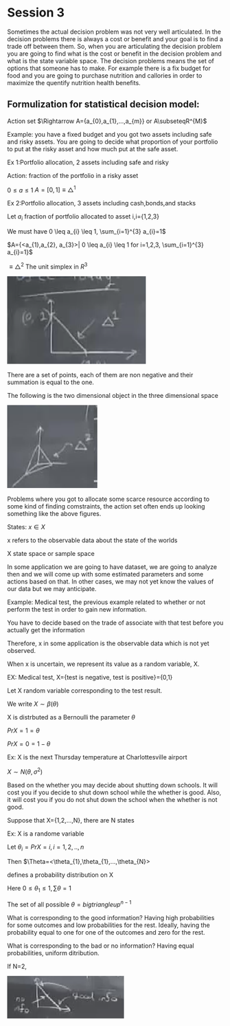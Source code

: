 # Session 3


Sometimes the actual decision problem was not very well articulated. In the decision problems there is always a cost or benefit and your goal is to find a trade off between them. So, when you are articulating the decision problem you are going to find what is the cost or benefit in the decision problem and what is the state variable space. The decision problems means the set of options that someone has to make. For example there is a fix budget for food and you are going to purchase nutrition and callories in order to maximize the quentify nutrition health benefits. 


## Formulization for statistical decision model:

Action set $\Rightarrow A={a_{0},a_{1},...,a_{m}} or A\subseteqR^{M}$

Example: you have a fixed budget and you got two assets including safe and risky assets. You are going to decide what proportion of your portfolio to put at the risky asset and how much put at the safe asset.

Ex 1:Portfolio allocation, 2 assets including safe and risky

Action: fraction of the portfolio in a risky asset

$0 \leq a \leq 1$    $A=[0,1]\equiv \bigtriangleup^{1}$ 

Ex 2:Portfolio allocation, 3 assets including cash,bonds,and stacks

Let $a_{i}$ fraction of portfolio allocated to asset i,i={1,2,3}

We must have 0 \leq a_{i} \leq 1, \sum_{i=1}^{3} a_{i}=1$

$A={<a_{1},a_{2}, a_{3}>| 0 \leq a_{i} \leq 1 for i=1,2,3, \sum_{i=1}^{3} a_{i}=1}$ 

$\equiv \bigtriangleup^{2}$   The unit simplex in $R^{3}$

![7](Picturs/pic_7.png)

There are a set of points, each of them are non negative and their summation is equal to the one.

The following is the two dimensional object in the three dimensional space

![8](Picturs/pic_8.png)

Problems where you got to allocate some scarce resource according to some kind of finding comstraints, the action set often ends up looking something like the above figures.


States: $x \in X$

x refers to the observable data about the state of the worlds

X state space or sample space

In some application we are going to have dataset, we are going to analyze then and we will come up with some estimated parameters and some actions based on that. In other cases, we may not yet know the values of our data but we may anticipate.

Example: Medical test, the previous example related to whether or not perform the test in order to gain new information.

You have to decide based on the trade of associate with that test before you actually get the information

Therefore, x in some application is the observable data which is not yet observed. 

When x is uncertain, we represent its value as a random variable, X.

EX: Medical test, X={test is negative, test is positive}={0,1}

Let X random variable corresponding to the test result.

We write $X 	\sim \beta(\theta)$

X is distrbuted as a Bernoulli the parameter $\theta$

$Pr{X=1}=\theta$

$Pr{X=0}=1-\theta$

Ex: X is the next Thursday temperature at Charlottesville airport

$X 	\sim N(\theta,\sigma^{2})$

Based on the whether you may decide about shutting down schools. It will cost you if you decide to shut down school while the whether is good. Also, it will cost you if you do not shut down the school when the whether is not good.


Suppose that X={1,2,...,N}, there are N states

Ex: X is a randome variable

Let $\theta_{i}=Pr{X=i}, i=1,2,..,n$

Then $\Theta=<\theta_{1},\theta_{1},...,\theta_{N}>

defines a probability distribution on X

Here $0\le\theta_{1}\le 1, 	\sum\theta=1$

The set of all possible $\theta=bigtriangleup^{n-1}$

 
What is corresponding to the good information? Having high probabilities for some outcomes and low probabilities for the rest. Ideally, having the probability equal to one for one of the outcomes and zero for the rest. 

What is corresponding to the bad or no information? Having equal probabilities, uniform ditribution.

If N=2,


![9](Picturs/pic_9.png)

























  
